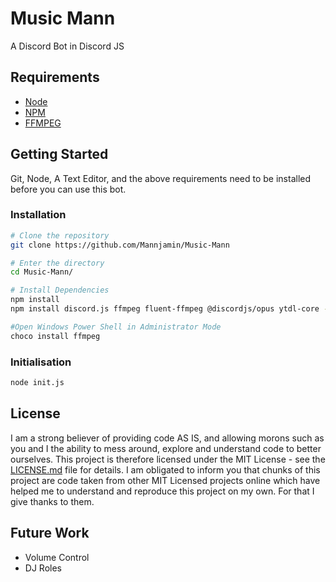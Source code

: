 # Music Mann

A Discord Bot in Discord JS

## Requirements

- [Node](https://nodejs.org/en/)
- [NPM](https://www.npmjs.com/)
- [FFMPEG](https://www.ffmpeg.org/)

## Getting Started

Git, Node, A Text Editor, and the above requirements need to be installed before you can use this bot.

### Installation
```bash
# Clone the repository
git clone https://github.com/Mannjamin/Music-Mann

# Enter the directory
cd Music-Mann/

# Install Dependencies
npm install
npm install discord.js ffmpeg fluent-ffmpeg @discordjs/opus ytdl-core --save

#Open Windows Power Shell in Administrator Mode
choco install ffmpeg
```

### Initialisation
```bash
node init.js
```

## License
I am a strong believer of providing code AS IS, and allowing morons such as you and I the ability to mess around, explore and understand code to better ourselves. This project is therefore licensed under the MIT License - see the [LICENSE.md](LICENSE) file for details. I am obligated to inform you that chunks of this project are code taken from other MIT Licensed projects online which have helped me to understand and reproduce this project on my own. For that I give thanks to them.

## Future Work
- Volume Control
- DJ Roles
